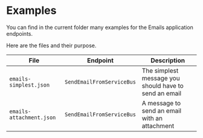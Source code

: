 # Examples

You can find in the current folder many examples for the Emails application endpoints.

Here are the files and their purpose.

| File | Endpoint | Description |
| ---- | -------- | ----------- |
| `emails-simplest.json` | `SendEmailFromServiceBus` | The simplest message you should have to send an email |
| `emails-attachment.json` | `SendEmailFromServiceBus` | A message to send an email with an attachment |
